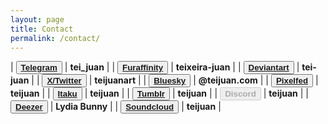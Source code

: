 ```yaml
---
layout: page
title: Contact
permalink: /contact/
---
```


| <button>[**Telegram**](https://t.me/tei_juan)</button> | **tei_juan** |
| <button>[**Furaffinity**](https://www.furaffinity.net/user/teixeira-juan)</button> | **teixeira-juan** |
| <button>[**Deviantart**](https://www.deviantart.com/tei-juan)</button> | **tei-juan** |
| <button>[**X/Twitter**](https://www.twitter.com/teijuanart/)</button> | **teijuanart** |
| <button>[**Bluesky**](https://bsky.app/profile/teijuan.com)</button> | **@teijuan.com** |
| <button>[**Pixelfed**](https://pixelfed.furryfandom.me/i/web/profile/598945212388265718)</button> | **teijuan** |
| <button>[**Itaku**](https://itaku.ee/profile/teijuan)</button> | **teijuan** |
| <button>[**Tumblr**](https://www.tumblr.com/teijuan/)</button> | **teijuan** |
| <button disabled>**Discord**</button> | **teijuan** |
| <button>[**Deezer**](https://www.deezer.com/us/profile/2434786808)</button> | **Lydia Bunny** |
| <button>[**Soundcloud**](https://soundcloud.com/teijuan)</button> | **teijuan** |


